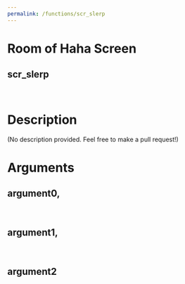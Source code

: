 ```yaml
---
permalink: /functions/scr_slerp
---
```

# Room of Haha Screen  
## scr_slerp  
&nbsp;  
# Description  
(No description provided. Feel free to make a pull request!) 
&nbsp;  
# Arguments
## argument0, 

&nbsp;  
## argument1, 

&nbsp;  
## argument2

&nbsp;  


